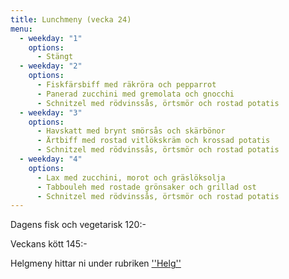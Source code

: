 ```yaml
---
title: Lunchmeny (vecka 24)
menu:
  - weekday: "1"
    options:
      - Stängt
  - weekday: "2"
    options:
      - Fiskfärsbiff med räkröra och pepparrot
      - Panerad zucchini med gremolata och gnocchi
      - Schnitzel med rödvinssås, örtsmör och rostad potatis
  - weekday: "3"
    options:
      - Havskatt med brynt smörsås och skärbönor
      - Ärtbiff med rostad vitlökskräm och krossad potatis
      - Schnitzel med rödvinssås, örtsmör och rostad potatis
  - weekday: "4"
    options:
      - Lax med zucchini, morot och gräslöksolja
      - Tabbouleh med rostade grönsaker och grillad ost
      - Schnitzel med rödvinssås, örtsmör och rostad potatis
---
```

Dagens fisk och vegetarisk 120:-

Veckans kött 145:-



Helgmeny hittar ni under rubriken [''Helg''](https://www.restaurangstoraholm.se/helg?i=2)